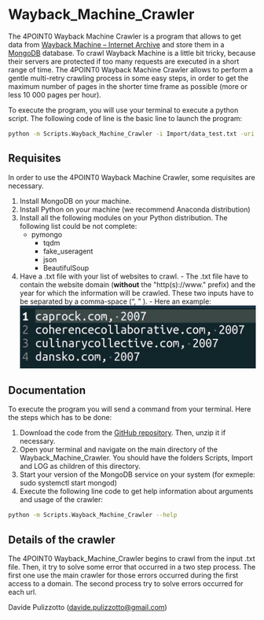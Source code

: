 # Wayback_Machine_Crawler
The 4POINT0 Wayback Machine Crawler is a program that allows to get data from [Wayback Machine – Internet Archive](https://archive.org/web/) and store them in a [MongoDB](https://www.mongodb.com/) database.
To crawl Wayback Machine is a little bit tricky, because their servers are protected if too many requests are executed in a short range of time. The 4POINT0 Wayback Machine Crawler allows to perform a gentle multi-retry crawling process in some easy steps, in order to get the maximum number of pages in the shorter time frame as possible (more or less 10 000 pages per hour).

To execute the program, you will use your terminal to execute a python script. The following code of line is the basic line to launch the program: 
```bash
python -m Scripts.Wayback_Machine_Crawler -i Import/data_test.txt -uri mongodb://localhost -db testcoll -coll data -coll_err data_err
```

## Requisites
In order to use the 4POINT0 Wayback Machine Crawler, some requisites are necessary.
1. Install MongoDB on your machine.
2. Install Python on your machine (we recommend Anaconda distribution)
3. Install all the following modules on your Python distribution. The following list could be not complete:
   - pymongo
        - tqdm
        - fake_useragent
        - json
        - BeautifulSoup
4. Have a .txt file with your list of websites to crawl. 
        - The .txt file have to contain the website domain (**without** the "http(s)://www." prefix) and the year for which the information will be crawled. These two inputs have to be separated by a comma-space (“, ” ). 
        - Here an example:
        ![alt text](https://github.com/4point0-ChairInnovation-Polymtl/Wayback_Machine_Crawler/blob/main/example_data_import_file.jpg)
        
## Documentation

To execute the program you will send a command from your terminal. Here the steps which has to be done:
1. Download the code from the [GitHub repository](https://github.com/4point0-ChairInnovation-Polymtl/Wayback_Machine_Crawler). Then, unzip it if necessary.
2. Open your terminal and navigate on the main directory of the Wayback_Machine_Crawler. You should have the folders Scripts, Import and LOG as children of this directory.
3. Start your version of the MongoDB service on your system (for exmeple: sudo systemctl start mongod)
4. Execute the following line code to get help information about arguments and usage of the crawler:

```bash
python -m Scripts.Wayback_Machine_Crawler --help
```

## Details of the crawler

The 4POINT0 Wayback_Machine_Crawler begins to crawl from the input .txt file. Then, it try to solve some error that occurred in a two step process. The first one use the main crawler for those errors occurred during the first access to a domain. The second process try to solve errors occurred for each url. 


Davide Pulizzotto (davide.pulizzotto@gmail.com)
